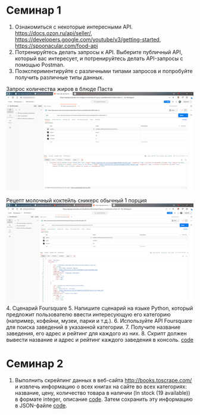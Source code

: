 # Семинар 1
1.	Ознакомиться с некоторые интересными API. https://docs.ozon.ru/api/seller/, https://developers.google.com/youtube/v3/getting-started, https://spoonacular.com/food-api
2.	Потренируйтесь делать запросы к API. Выберите публичный API, который вас интересует, и потренируйтесь делать API-запросы с помощью Postman.
3.	Поэкспериментируйте с различными типами запросов и попробуйте получить различные типы данных.

Запрос количества жиров в блюде Паста
![Alt text](image.png)

Рецепт молочный коктейль сникерс обычный 1 порция
![Alt text](image-1.png)
4.	Сценарий Foursquare
5.	Напишите сценарий на языке Python, который предложит пользователю ввести интересующую его категорию (например, кофейни, музеи, парки и т.д.).
6.	Используйте API Foursquare для поиска заведений в указанной категории.
7.	Получите название заведения, его адрес и рейтинг для каждого из них.
8.	Скрипт должен вывести название и адрес и рейтинг каждого заведения в консоль. [code](hw_1.py)

# Семинар 2
1. Выполнить скрейпинг данных в веб-сайта http://books.toscrape.com/
и извлечь информацию о всех книгах на сайте во всех категориях: 
название, цену, количество товара в наличии (In stock (19 available)) в формате integer, описание [code](hw_2.py).
Затем сохранить эту информацию в JSON-файле [code](books.json).
